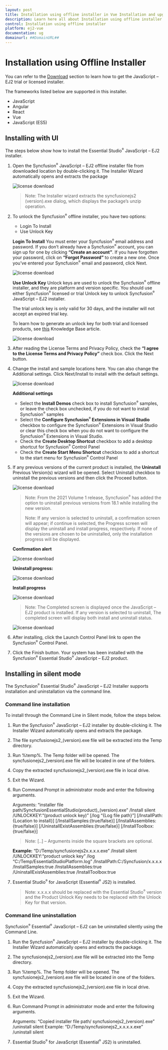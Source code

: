 ```yaml
---
layout: post
title: Installation using offline installer in Vue Installation and upgrade component | Syncfusion
description: Learn here all about Installation using offline installer in Syncfusion Vue Installation and upgrade component of Syncfusion Essential JS 2 and more.
control: Installation using offline installer 
platform: ej2-vue
documentation: ug
domainurl: ##DomainURL##
---
```


# Installation using Offline Installer

You can refer to the [Download](https://ej2.syncfusion.com/vue/documentation/installation-and-upgrade/download/) section to learn how to get the JavaScript – EJ2 trial or licensed installer.

The frameworks listed below are supported in this installer.

* JavaScript
* Angular
* React
* Vue
* JavaScript (ES5)

## Installing with UI

The steps below show how to install the Essential Studio<sup style="font-size:70%">&reg;</sup> JavaScript – EJ2 installer.

1. Open the Syncfusion<sup style="font-size:70%">&reg;</sup> JavaScript – EJ2 offline installer file from downloaded location by double-clicking it. The Installer Wizard automatically opens and extracts the package

    ![license download](images/offline1.png)

    >Note: The Installer wizard extracts the syncfusionejs2 (version).exe dialog, which displays the package’s unzip operation.

2. To unlock the Syncfusion<sup style="font-size:70%">&reg;</sup> offline installer, you have two options:

    * Login To Install
    * Use Unlock Key

    **Login To Install**
    You must enter your Syncfusion<sup style="font-size:70%">&reg;</sup> email address and password. If you don’t already have a Syncfusion<sup style="font-size:70%">&reg;</sup> account, you can sign up for one by clicking **“Create an account”**. If you have forgotten your password, click on **“Forgot Password”** to create a new one. Once you’ve entered your Syncfusion<sup style="font-size:70%">&reg;</sup> email and password, click Next.

    ![license download](images/offline2.png)

    **Use Unlock Key**
    Unlock keys are used to unlock the Syncfusion<sup style="font-size:70%">&reg;</sup> offline installer, and they are platform and version specific. You should use either Syncfusion<sup style="font-size:70%">&reg;</sup> licensed or trial Unlock key to unlock Syncfusion<sup style="font-size:70%">&reg;</sup> JavaScript – EJ2 installer.

    The trial unlock key is only valid for 30 days, and the installer will not accept an expired trial key.

    To learn how to generate an unlock key for both trial and licensed products, see [this](https://www.syncfusion.com/kb/2326) Knowledge Base article.

    ![license download](images/offline3.png)

3. After reading the License Terms and Privacy Policy, check the **“I agree to the License Terms and Privacy Policy”** check box. Click the Next button.

4. Change the install and sample locations here. You can also change the Additional settings. Click Next/Install to install with the default settings.

    ![license download](images/offline4.png)

    **Additional settings**

    * Select the **Install Demos** check box to install Syncfusion<sup style="font-size:70%">&reg;</sup> samples, or leave the check box unchecked, if you do not want to install Syncfusion<sup style="font-size:70%">&reg;</sup> samples
    * Select the **Configure Syncfusion<sup style="font-size:70%">&reg;</sup> Extensions in Visual Studio** checkbox to configure the Syncfusion<sup style="font-size:70%">&reg;</sup> Extensions in Visual Studio or clear this check box when you do not want to configure the Syncfusion<sup style="font-size:70%">&reg;</sup> Extensions in Visual Studio.
    * Check the **Create Desktop Shortcut** checkbox to add a desktop shortcut for Syncfusion<sup style="font-size:70%">&reg;</sup> Control Panel
    * Check the **Create Start Menu Shortcut** checkbox to add a shortcut to the start menu for Syncfusion<sup style="font-size:70%">&reg;</sup> Control Panel

5. If any previous versions of the current product is installed, the **Uninstall** Previous Version(s) wizard will be opened. Select Uninstall checkbox to uninstall the previous versions and then click the Proceed button.

    ![license download](images/offline5.png)

    >Note: From the 2021 Volume 1 release, Syncfusion<sup style="font-size:70%">&reg;</sup> has added the option to uninstall previous versions from 18.1 while installing the new version.
    >
    >Note: If any version is selected to uninstall, a confirmation screen will appear; if continue is selected, the Progress screen will display the uninstall and install progress, respectively. If none of the versions are chosen to be uninstalled, only the installation progress will be displayed.

    **Confirmation alert**

    ![license download](images/offline6.png)

    **Uninstall progress:**

    ![license download](images/offline7.png)

    **Install progress**

    ![license download](images/offline8.png)

    >Note: The Completed screen is displayed once the JavaScript – EJ2 product is installed. If any version is selected to uninstall, The completed screen will display both install and uninstall status.

    ![license download](images/offline9.png)

6. After installing, click the Launch Control Panel link to open the Syncfusion<sup style="font-size:70%">&reg;</sup> Control Panel.

7. Click the Finish button. Your system has been installed with the Syncfusion<sup style="font-size:70%">&reg;</sup> Essential Studio<sup style="font-size:70%">&reg;</sup> JavaScript – EJ2 product.

## Installing in silent mode

The Syncfusion<sup style="font-size:70%">&reg;</sup> Essential Studio<sup style="font-size:70%">&reg;</sup> JavaScript – EJ2 Installer supports installation and uninstallation via the command line.

### Command line installation

To install through the Command Line in Silent mode, follow the steps below.

1. Run the Syncfusion<sup style="font-size:70%">&reg;</sup> JavaScript – EJ2 installer by double-clicking it. The Installer Wizard automatically opens and extracts the package.
2. The file syncfusionejs2_(version).exe file will be extracted into the Temp directory.
3. Run %temp%. The Temp folder will be opened. The syncfusionejs2_(version).exe file will be located in one of the folders.
4. Copy the extracted syncfusionejs2_(version).exe file in local drive.
5. Exit the Wizard.
6. Run Command Prompt in administrator mode and enter the following arguments.

    Arguments: “installer file path/SyncfusionEssentialStudio(product)_(version).exe” /Install silent /UNLOCKKEY:“(product unlock key)” [/log “{Log file path}”] [/InstallPath:{Location to install}] [/InstallSamples:{true/false}] [/InstallAssemblies:{true/false}] [/UninstallExistAssemblies:{true/false}] [/InstallToolbox:{true/false}]

    >Note: [..] – Arguments inside the square brackets are optional.

    **Example:** “D:/Temp/syncfusionejs2x.x.x.x.exe” /Install silent /UNLOCKKEY:“product unlock key” /log “C:/Temp/EssentialStudioPlatform.log” /InstallPath:C:/Syncfusion/x.x.x.x /InstallSamples:true /InstallAssemblies:true /UninstallExistAssemblies:true /InstallToolbox:true

7. Essential Studio<sup style="font-size:70%">&reg;</sup> for JavaScript (Essential<sup style="font-size:70%">&reg;</sup> JS2) is installed.

    >Note: x.x.x.x should be replaced with the Essential Studio<sup style="font-size:70%">&reg;</sup> version and the Product Unlock Key needs to be replaced with the Unlock Key for that version.

### Command line uninstallation

Syncfusion<sup style="font-size:70%">&reg;</sup> Essential<sup style="font-size:70%">&reg;</sup> JavaScript – EJ2 can be uninstalled silently using the Command Line.

1. Run the Syncfusion<sup style="font-size:70%">&reg;</sup> JavaScript – EJ2 installer by double-clicking it. The Installer Wizard automatically opens and extracts the package.

2. The syncfusionejs2_(version).exe file will be extracted into the Temp directory.

3. Run %temp%. The Temp folder will be opened. The syncfusionejs2_(version).exe file will be located in one of the folders.

4. Copy the extracted syncfusionejs2_(version).exe file in local drive.

5. Exit the Wizard.

6. Run Command Prompt in administrator mode and enter the following arguments.

    Arguments: “Copied installer file path/ syncfusionejs2_(version).exe” /uninstall silent
    Example: “D:/Temp/syncfusionejs2_x.x.x.x.exe” /uninstall silent

7. Essential Studio<sup style="font-size:70%">&reg;</sup> for JavaScript (Essential<sup style="font-size:70%">&reg;</sup> JS2) is uninstalled.